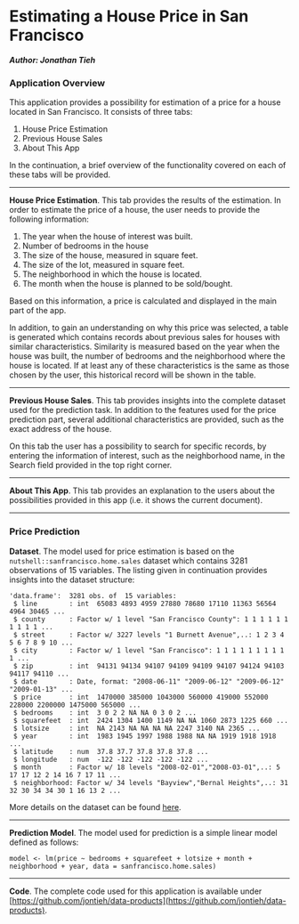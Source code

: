 Estimating a House Price in San Francisco
=================================================================

**_Author: Jonathan Tieh_**

### Application Overview

This application provides a possibility for estimation of a price for a house located in San Francisco. It consists of three tabs:

1. House Price Estimation
2. Previous House Sales
3. About This App

In the continuation, a brief overview of the functionality covered on each of these tabs will be provided. 

***

**House Price Estimation**. This tab provides the results of the estimation. In order to estimate the price of a house, the user needs to provide the following information:

1. The year when the house of interest was built.
2. Number of bedrooms in the house
3. The size of the house, measured in square feet.
4. The size of the lot, measured in square feet.
5. The neighborhood in which the house is located.
6. The month when the house is planned to be sold/bought.

Based on this information, a price is calculated and displayed in the main part of the app. 

In addition, to gain an understanding on why this price was selected, a table is generated which contains records about previous sales for houses with similar characteristics. Similarity is measured based on the year when the house was built, the number of bedrooms and the neighborhood where the house is located. If at least any of these characteristics is the same as those chosen by the user, this historical record will be shown in the table.

***

**Previous House Sales**. This tab provides insights into the complete dataset used for the prediction task. In addition to the features used for the price prediction part, several additional characteristics are provided, such as the exact address of the house. 

On this tab the user has a possibility to search for specific records, by entering the information of interest, such as the neighborhood name, in the Search field provided in the top right corner.

***

**About This App**. This tab provides an explanation to the users about the possibilities provided in this app (i.e. it shows the current document).

***

### Price Prediction

**Dataset**. The model used for price estimation is based on the `nutshell::sanfrancisco.home.sales` dataset which contains 3281 observations of 15 variables. The listing given in continuation provides insights into the dataset structure:

```{r}
'data.frame':  3281 obs. of  15 variables:
 $ line        : int  65083 4893 4959 27880 78680 17110 11363 56564 4964 30465 ...
 $ county      : Factor w/ 1 level "San Francisco County": 1 1 1 1 1 1 1 1 1 1 ...
 $ street      : Factor w/ 3227 levels "1 Burnett Avenue",..: 1 2 3 4 5 6 7 8 9 10 ...
 $ city        : Factor w/ 1 level "San Francisco": 1 1 1 1 1 1 1 1 1 1 ...
 $ zip         : int  94131 94134 94107 94109 94109 94107 94124 94103 94117 94110 ...
 $ date        : Date, format: "2008-06-11" "2009-06-12" "2009-06-12" "2009-01-13" ...
 $ price       : int  1470000 385000 1043000 560000 419000 552000 228000 2200000 1475000 565000 ...
 $ bedrooms    : int  3 0 2 2 NA NA 0 3 0 2 ...
 $ squarefeet  : int  2424 1304 1400 1149 NA NA 1060 2873 1225 660 ...
 $ lotsize     : int  NA 2143 NA NA NA NA 2247 3140 NA 2365 ...
 $ year        : int  1983 1945 1997 1988 1988 NA NA 1919 1918 1918 ...
 $ latitude    : num  37.8 37.7 37.8 37.8 37.8 ...
 $ longitude   : num  -122 -122 -122 -122 -122 ...
 $ month       : Factor w/ 18 levels "2008-02-01","2008-03-01",..: 5 17 17 12 2 14 16 7 17 11 ...
 $ neighborhood: Factor w/ 34 levels "Bayview","Bernal Heights",..: 31 32 30 34 34 30 1 16 13 2 ...
```

More details on the dataset can be found [here](http://www.inside-r.org/packages/cran/nutshell/docs/sanfrancisco.home.sales).

***

**Prediction Model**. The model used for prediction is a simple linear model defined as follows:

```{r}
model <- lm(price ~ bedrooms + squarefeet + lotsize + month + neighborhood + year, data = sanfrancisco.home.sales)
```

***

**Code**. The complete code used for this application is available under [https://github.com/jontieh/data-products](https://github.com/jontieh/data-products).

